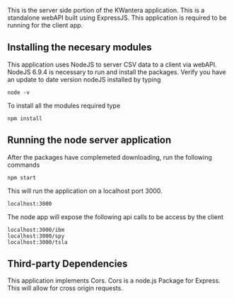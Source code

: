 This is the server side portion of the KWantera application.  This is a standalone webAPI built using ExpressJS.  This application is required to be running for the client app. 

## Installing the necesary modules 
This application uses NodeJS to server CSV data to a client via webAPI.   NodeJS 6.9.4 is necessary to run and install the packages.  Verify you have an update to date version nodeJS installed by typing 
```
node -v
```

To install all the modules required type
```
npm install
```
## Running the node server application

After the packages have complemeted downloading, run the following commands
```
npm start
```

This will run the application on a localhost port 3000. 
```
localhost:3000
```
The node app will expose the following api calls to be access by the client 
```
localhost:3000/ibm
localhost:3000/spy
localhost:3000/tsla
```

## Third-party Dependencies 
This application implements Cors. 
Cors is a node.js Package for Express.  This will allow for cross origin requests.
